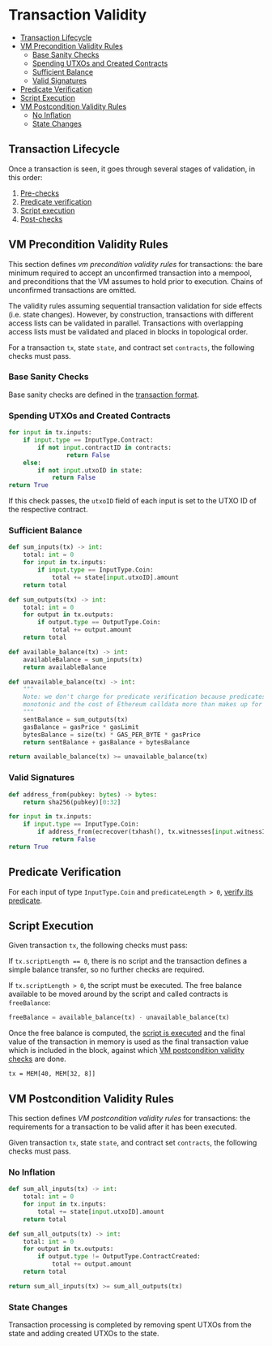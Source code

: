# Transaction Validity

- [Transaction Lifecycle](#transaction-lifecycle)
- [VM Precondition Validity Rules](#vm-precondition-validity-rules)
    - [Base Sanity Checks](#base-sanity-checks)
    - [Spending UTXOs and Created Contracts](#spending-utxos-and-created-contracts)
    - [Sufficient Balance](#sufficient-balance)
    - [Valid Signatures](#valid-signatures)
- [Predicate Verification](#predicate-verification)
- [Script Execution](#script-execution)
- [VM Postcondition Validity Rules](#vm-postcondition-validity-rules)
    - [No Inflation](#no-inflation)
    - [State Changes](#state-changes)

## Transaction Lifecycle

Once a transaction is seen, it goes through several stages of validation, in this order:
1. [Pre-checks](#vm-precondition-validity-rules)
1. [Predicate verification](#predicate-verification)
1. [Script execution](#script-execution)
1. [Post-checks](#vm-postcondition-validity-rules)

## VM Precondition Validity Rules

This section defines _vm precondition validity rules_ for transactions: the bare minimum required to accept an unconfirmed transaction into a mempool, and preconditions that the VM assumes to hold prior to execution. Chains of unconfirmed transactions are omitted.

The validity rules assuming sequential transaction validation for side effects (i.e. state changes). However, by construction, transactions with different access lists can be validated in parallel. Transactions with overlapping access lists must be validated and placed in blocks in topological order.

For a transaction `tx`, state `state`, and contract set `contracts`, the following checks must pass.

### Base Sanity Checks

Base sanity checks are defined in the [transaction format](./tx_format.md).

### Spending UTXOs and Created Contracts

```py
for input in tx.inputs:
    if input.type == InputType.Contract:
        if not input.contractID in contracts:
                return False
    else:
        if not input.utxoID in state:
            return False
return True
```

If this check passes, the `utxoID` field of each input is set to the UTXO ID of the respective contract.

### Sufficient Balance

```py
def sum_inputs(tx) -> int:
    total: int = 0
    for input in tx.inputs:
        if input.type == InputType.Coin:
            total += state[input.utxoID].amount
    return total

def sum_outputs(tx) -> int:
    total: int = 0
    for output in tx.outputs:
        if output.type == OutputType.Coin:
            total += output.amount
    return total

def available_balance(tx) -> int:
    availableBalance = sum_inputs(tx)
    return availableBalance

def unavailable_balance(tx) -> int:
    """
    Note: we don't charge for predicate verification because predicates are
    monotonic and the cost of Ethereum calldata more than makes up for this
    """
    sentBalance = sum_outputs(tx)
    gasBalance = gasPrice * gasLimit
    bytesBalance = size(tx) * GAS_PER_BYTE * gasPrice
    return sentBalance + gasBalance + bytesBalance

return available_balance(tx) >= unavailable_balance(tx)
```

### Valid Signatures

```py
def address_from(pubkey: bytes) -> bytes:
    return sha256(pubkey)[0:32]

for input in tx.inputs:
    if input.type == InputType.Coin:
        if address_from(ecrecover(txhash(), tx.witnesses[input.witnessIndex])) != state[input.utxoID].owner:
            return False
return True
```

## Predicate Verification

For each input of type `InputType.Coin` and `predicateLength > 0`, [verify its predicate](../vm/main.md#predicate-verification).

## Script Execution

Given transaction `tx`, the following checks must pass:

If `tx.scriptLength == 0`, there is no script and the transaction defines a simple balance transfer, so no further checks are required.

If `tx.scriptLength > 0`, the script must be executed. The free balance available to be moved around by the script and called contracts is `freeBalance`:

```py
freeBalance = available_balance(tx) - unavailable_balance(tx)
```

Once the free balance is computed, the [script is executed](../vm/main.md#script-execution) and the final value of the transaction in memory is used as the final transaction value which is included in the block, against which [VM postcondition validity checks](#vm-postcondition-validity-rules) are done.

```
tx = MEM[40, MEM[32, 8]]
```

## VM Postcondition Validity Rules

This section defines _VM postcondition validity rules_ for transactions: the requirements for a transaction to be valid after it has been executed.

Given transaction `tx`, state `state`, and contract set `contracts`, the following checks must pass.

### No Inflation

```py
def sum_all_inputs(tx) -> int:
    total: int = 0
    for input in tx.inputs:
        total += state[input.utxoID].amount
    return total

def sum_all_outputs(tx) -> int:
    total: int = 0
    for output in tx.outputs:
        if output.type != OutputType.ContractCreated:
            total += output.amount
    return total

return sum_all_inputs(tx) >= sum_all_outputs(tx)
```

### State Changes

Transaction processing is completed by removing spent UTXOs from the state and adding created UTXOs to the state.
